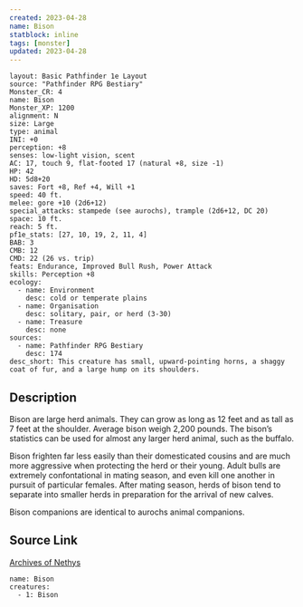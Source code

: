 ```yaml
---
created: 2023-04-28
name: Bison
statblock: inline
tags: [monster]
updated: 2023-04-28
---
```

```statblock
layout: Basic Pathfinder 1e Layout
source: "Pathfinder RPG Bestiary"
Monster_CR: 4
name: Bison
Monster_XP: 1200
alignment: N
size: Large
type: animal
INI: +0
perception: +8
senses: low-light vision, scent
AC: 17, touch 9, flat-footed 17 (natural +8, size -1)
HP: 42
HD: 5d8+20
saves: Fort +8, Ref +4, Will +1
speed: 40 ft.
melee: gore +10 (2d6+12)
special_attacks: stampede (see aurochs), trample (2d6+12, DC 20)
space: 10 ft.
reach: 5 ft.
pf1e_stats: [27, 10, 19, 2, 11, 4]
BAB: 3
CMB: 12
CMD: 22 (26 vs. trip)
feats: Endurance, Improved Bull Rush, Power Attack
skills: Perception +8
ecology:
  - name: Environment
    desc: cold or temperate plains
  - name: Organisation
    desc: solitary, pair, or herd (3-30)
  - name: Treasure
    desc: none
sources:
  - name: Pathfinder RPG Bestiary
    desc: 174
desc_short: This creature has small, upward-pointing horns, a shaggy coat of fur, and a large hump on its shoulders.
```
## Description
Bison are large herd animals. They can grow as long as 12 feet and as tall as 7 feet at the shoulder. Average bison weigh 2,200 pounds. The bison’s statistics can be used for almost any larger herd animal, such as the buffalo.

Bison frighten far less easily than their domesticated cousins and are much more aggressive when protecting the herd or their young. Adult bulls are extremely confontational in mating season, and even kill one another in pursuit of particular females. After mating season, herds of bison tend to separate into smaller herds in preparation for the arrival of new calves.

Bison companions are identical to aurochs animal companions.
## Source Link
[Archives of Nethys](https://aonprd.com/MonsterDisplay.aspx?ItemName=Bison)
```encounter-table
name: Bison
creatures:
  - 1: Bison
```
